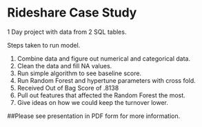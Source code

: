 # Rideshare Case Study

1 Day project with data from 2 SQL tables.

Steps taken to run model.
1. Combine data and figure out numerical and categorical data.
2. Clean the data and fill NA values.
3. Run simple algorithm to see baseline score.
4. Run Random Forest and hypertune parameters with cross fold. 
5. Received Out of Bag Score of .8138
6. Pull out features that affected the Random Forest the most.
7. Give ideas on how we could keep the turnover lower.

##Please see presentation in PDF form for more information. 
